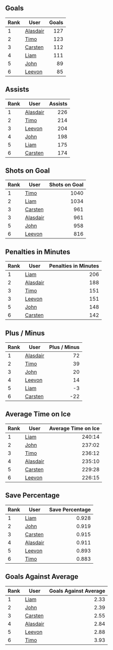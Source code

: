 ## Goals
| Rank | User | Goals |
| :--- | ---- | ---------: |
| 1 | [Alasdair](https://github.com/llevasseur/fantasy-hockey-league/blob/main/ROSTERS.md#Alasdair) |  127 |
| 2 | [Timo](https://github.com/llevasseur/fantasy-hockey-league/blob/main/ROSTERS.md#Timo) |  123 |
| 3 | [Carsten](https://github.com/llevasseur/fantasy-hockey-league/blob/main/ROSTERS.md#Carsten) |  112 |
| 4 | [Liam](https://github.com/llevasseur/fantasy-hockey-league/blob/main/ROSTERS.md#Liam) |  111 |
| 5 | [John](https://github.com/llevasseur/fantasy-hockey-league/blob/main/ROSTERS.md#John) |  89 |
| 6 | [Leevon](https://github.com/llevasseur/fantasy-hockey-league/blob/main/ROSTERS.md#Leevon) |  85 |
## Assists
| Rank | User | Assists |
| :--- | ---- | ---------: |
| 1 | [Alasdair](https://github.com/llevasseur/fantasy-hockey-league/blob/main/ROSTERS.md#Alasdair) |  226 |
| 2 | [Timo](https://github.com/llevasseur/fantasy-hockey-league/blob/main/ROSTERS.md#Timo) |  214 |
| 3 | [Leevon](https://github.com/llevasseur/fantasy-hockey-league/blob/main/ROSTERS.md#Leevon) |  204 |
| 4 | [John](https://github.com/llevasseur/fantasy-hockey-league/blob/main/ROSTERS.md#John) |  198 |
| 5 | [Liam](https://github.com/llevasseur/fantasy-hockey-league/blob/main/ROSTERS.md#Liam) |  175 |
| 6 | [Carsten](https://github.com/llevasseur/fantasy-hockey-league/blob/main/ROSTERS.md#Carsten) |  174 |
## Shots on Goal
| Rank | User | Shots on Goal |
| :--- | ---- | ---------: |
| 1 | [Timo](https://github.com/llevasseur/fantasy-hockey-league/blob/main/ROSTERS.md#Timo) |  1040 |
| 2 | [Liam](https://github.com/llevasseur/fantasy-hockey-league/blob/main/ROSTERS.md#Liam) |  1034 |
| 3 | [Carsten](https://github.com/llevasseur/fantasy-hockey-league/blob/main/ROSTERS.md#Carsten) |  961 |
| 3 | [Alasdair](https://github.com/llevasseur/fantasy-hockey-league/blob/main/ROSTERS.md#Alasdair) |  961 |
| 5 | [John](https://github.com/llevasseur/fantasy-hockey-league/blob/main/ROSTERS.md#John) |  958 |
| 6 | [Leevon](https://github.com/llevasseur/fantasy-hockey-league/blob/main/ROSTERS.md#Leevon) |  816 |
## Penalties in Minutes
| Rank | User | Penalties in Minutes |
| :--- | ---- | ---------: |
| 1 | [Liam](https://github.com/llevasseur/fantasy-hockey-league/blob/main/ROSTERS.md#Liam) |  206 |
| 2 | [Alasdair](https://github.com/llevasseur/fantasy-hockey-league/blob/main/ROSTERS.md#Alasdair) |  188 |
| 3 | [Timo](https://github.com/llevasseur/fantasy-hockey-league/blob/main/ROSTERS.md#Timo) |  151 |
| 3 | [Leevon](https://github.com/llevasseur/fantasy-hockey-league/blob/main/ROSTERS.md#Leevon) |  151 |
| 5 | [John](https://github.com/llevasseur/fantasy-hockey-league/blob/main/ROSTERS.md#John) |  148 |
| 6 | [Carsten](https://github.com/llevasseur/fantasy-hockey-league/blob/main/ROSTERS.md#Carsten) |  142 |
## Plus / Minus
| Rank | User | Plus / Minus |
| :--- | ---- | ---------: |
| 1 | [Alasdair](https://github.com/llevasseur/fantasy-hockey-league/blob/main/ROSTERS.md#Alasdair) |  72 |
| 2 | [Timo](https://github.com/llevasseur/fantasy-hockey-league/blob/main/ROSTERS.md#Timo) |  39 |
| 3 | [John](https://github.com/llevasseur/fantasy-hockey-league/blob/main/ROSTERS.md#John) |  20 |
| 4 | [Leevon](https://github.com/llevasseur/fantasy-hockey-league/blob/main/ROSTERS.md#Leevon) |  14 |
| 5 | [Liam](https://github.com/llevasseur/fantasy-hockey-league/blob/main/ROSTERS.md#Liam) |  -3 |
| 6 | [Carsten](https://github.com/llevasseur/fantasy-hockey-league/blob/main/ROSTERS.md#Carsten) |  -22 |
## Average Time on Ice
| Rank | User | Average Time on Ice |
| :--- | ---- | ---------: |
| 1 | [Liam](https://github.com/llevasseur/fantasy-hockey-league/blob/main/ROSTERS.md#Liam) |  240:14 |
| 2 | [John](https://github.com/llevasseur/fantasy-hockey-league/blob/main/ROSTERS.md#John) |  237:02 |
| 3 | [Timo](https://github.com/llevasseur/fantasy-hockey-league/blob/main/ROSTERS.md#Timo) |  236:12 |
| 4 | [Alasdair](https://github.com/llevasseur/fantasy-hockey-league/blob/main/ROSTERS.md#Alasdair) |  235:10 |
| 5 | [Carsten](https://github.com/llevasseur/fantasy-hockey-league/blob/main/ROSTERS.md#Carsten) |  229:28 |
| 6 | [Leevon](https://github.com/llevasseur/fantasy-hockey-league/blob/main/ROSTERS.md#Leevon) |  226:15 |
## Save Percentage
| Rank | User | Save Percentage |
| :--- | ---- | ---------: |
| 1 | [Liam](https://github.com/llevasseur/fantasy-hockey-league/blob/main/ROSTERS.md#Liam) |  0.928 |
| 2 | [John](https://github.com/llevasseur/fantasy-hockey-league/blob/main/ROSTERS.md#John) |  0.919 |
| 3 | [Carsten](https://github.com/llevasseur/fantasy-hockey-league/blob/main/ROSTERS.md#Carsten) |  0.915 |
| 4 | [Alasdair](https://github.com/llevasseur/fantasy-hockey-league/blob/main/ROSTERS.md#Alasdair) |  0.911 |
| 5 | [Leevon](https://github.com/llevasseur/fantasy-hockey-league/blob/main/ROSTERS.md#Leevon) |  0.893 |
| 6 | [Timo](https://github.com/llevasseur/fantasy-hockey-league/blob/main/ROSTERS.md#Timo) |  0.883 |
## Goals Against Average
| Rank | User | Goals Against Average |
| :--- | ---- | ---------: |
| 1 | [Liam](https://github.com/llevasseur/fantasy-hockey-league/blob/main/ROSTERS.md#Liam) |  2.33 |
| 2 | [John](https://github.com/llevasseur/fantasy-hockey-league/blob/main/ROSTERS.md#John) |  2.39 |
| 3 | [Carsten](https://github.com/llevasseur/fantasy-hockey-league/blob/main/ROSTERS.md#Carsten) |  2.55 |
| 4 | [Alasdair](https://github.com/llevasseur/fantasy-hockey-league/blob/main/ROSTERS.md#Alasdair) |  2.84 |
| 5 | [Leevon](https://github.com/llevasseur/fantasy-hockey-league/blob/main/ROSTERS.md#Leevon) |  2.88 |
| 6 | [Timo](https://github.com/llevasseur/fantasy-hockey-league/blob/main/ROSTERS.md#Timo) |  3.93 |

